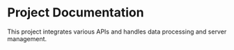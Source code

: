# Project Documentation

This project integrates various APIs and handles data processing and server management.